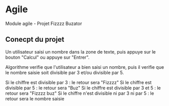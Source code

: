 # Agile
Module agile - Projet Fizzzz Buzator

## Conecpt du projet 

Un utilisateur saisi un nombre dans la zone de texte, puis appuye sur le bouton "Calcul" ou appuye sur "Entrer". 

Algorithme verifie que l'utilisateur a bien saisi un nombre, puis il verifie que le nombre saisie soit divisible par 3 et/ou divisible par 5. 

Si le chiffre est divisible par 3 : le retour sera "Fizzzz"
Si le chiffre est divisible par 5 : le retour sera "Buz"
Si le chiffre est divisible par 3 et 5 : le retour sera "Fizzzz buz"
Si le chiffre n'est divisible ni par 3 ni par 5 : le retour sera le nombre saisie
